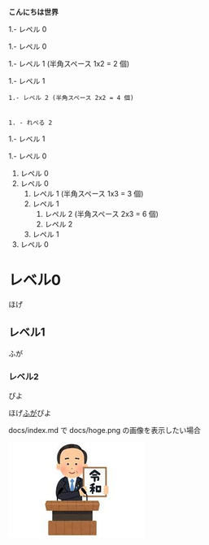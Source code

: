 **こんにちは世界**





1.- レペル 0


1.- レペル 0


  1.- レペル 1 (半角スペース 1x2 = 2 個)
  
  
  1.- レペル 1
  
  
    1.- レペル 2 (半角スペース 2x2 = 4 個)
    
    
    1. - れぺる 2
    
    
  1.- レベル 1
  
  
1.- レペル 0

1. レペル 0
1. レペル 0
   1. レペル 1 (半角スペース 1x3 = 3 個)
   1. レペル 1
      1. レペル 2 (半角スペース 2x3 = 6 個)
      1. レペル 2
   1. レペル 1
1. レペル 0


# レベル0

ほげ

## レベル1

ふが

### レベル2

ぴよ

ほげ[ふが](https://github.com/)ぴよ



docs/index.md で docs/hoge.png の画像を表示したい場合

![ほげ](./hoge.png)
